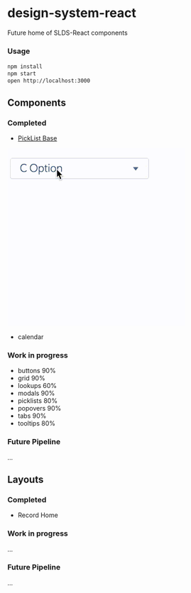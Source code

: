design-system-react
=====================

Future home of SLDS-React components

### Usage

```
npm install
npm start
open http://localhost:3000
```

## Components

### Completed

* [PickList Base](http://www.lightningdesignsystem.com/components/picklists#base&role=regular&status=all)

[![browser support](/readme-assets/SLDSPicklistBase.gif)](/readme-assets/SLDSPicklistBase.gif)

* calendar

### Work in progress
* buttons 90%
* grid 90%
* lookups 60%
* modals 90%
* picklists 80%
* popovers 90%
* tabs 90%
* tooltips 80%

### Future Pipeline
...

## Layouts

### Completed

* Record Home

### Work in progress
...

### Future Pipeline
...
